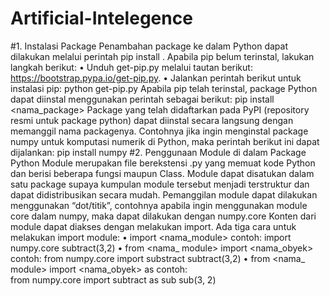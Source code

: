 # Artificial-Intelegence
#1. Instalasi Package
Penambahan package ke dalam Python dapat dilakukan melalui perintah  pip install <nama package>. Apabila pip belum terinstal, lakukan langkah berikut:
•	Unduh get-pip.py melalui tautan berikut: https://bootstrap.pypa.io/get-pip.py. 
•	Jalankan perintah berikut untuk instalasi pip:
python get-pip.py
Apabila pip telah terinstal, package Python dapat diinstal menggunakan perintah sebagai berikut:
pip install <nama_package>
Package yang telah didaftarkan pada PyPI (repository resmi untuk package python) dapat diinstal secara langsung dengan memanggil nama packagenya. Contohnya jika ingin menginstal package numpy untuk komputasi numerik di Python, maka perintah berikut ini dapat dijalankan:
pip install numpy
#2.	Penggunaan Module di dalam Package Python
Module merupakan file berekstensi .py yang memuat kode Python dan berisi beberapa fungsi maupun Class. Module dapat disatukan dalam satu package supaya kumpulan module tersebut menjadi terstruktur dan dapat didistribusikan secara mudah. Pemanggilan module dapat dilakukan menggunakan “dot/titik”, contohnya apabila ingin menggunakan module core dalam numpy, maka dapat dilakukan dengan numpy.core
 Konten dari module dapat diakses dengan melakukan import. Ada tiga cara untuk melakukan import module: 
•	import <nama_module> 
contoh: 
import numpy.core
subtract(3,2)
•	from <nama_ module> import <nama_obyek>
contoh: from numpy.core import substract
subtract(3,2) 
•	from <nama_ module> import <nama_obyek> as <inisial>
contoh:  
from numpy.core import subtract as sub
sub(3, 2)
